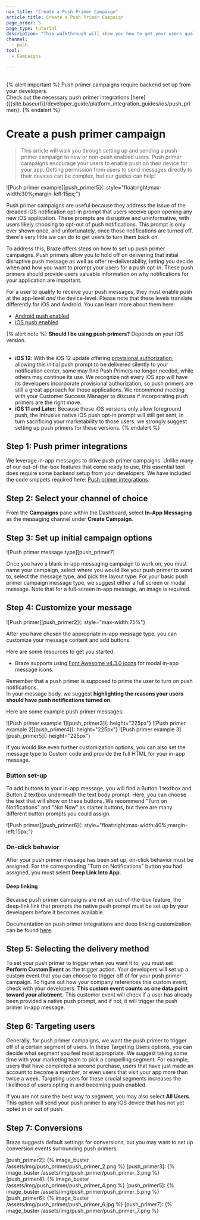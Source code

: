 ```yaml
---
nav_title: "Create a Push Primer Campaign"
article_title: Create a Push Primer Campaign
page_order: 5
page_type: tutorial
description: "This walkthrough will show you how to get your users qualified and ready to receive your push messages by sending out a push primer."
channel:
  - push
tool:
  - Campaigns

---
```


<br>
{% alert important %}
Push primer campaigns require backend set up from your developers. <br>Check out the necessary push primer integrations [here]({{site.baseurl}}/developer_guide/platform_integration_guides/ios/push_primer/).
{% endalert %}


# Create a push primer campaign

> This article will walk you through setting up and sending a push primer campaign to new or non-push enabled users. Push primer campaigns encourage your users to enable push on their device for your app. Getting permission from users to send messages directly to their devices can be complex, but our guides can help!

![Push primer example][push_primer5]{: style="float:right;max-width:30%;margin-left:15px;"} 

Push primer campaigns are useful because they address the issue of the dreaded iOS notification opt-in prompt that users receive upon opening any new iOS application. These prompts are disruptive and uninformative, with users likely choosing to opt-out of push notifications. This prompt is only ever shown once, and unfortunately, once those notifications are turned off, there's very little we can do to get users to turn them back on. 

To address this, Braze offers steps on how to set up push primer campaigns. Push primers allow you to hold off on delivering that initial disruptive push message as well as offer re-deliverability, letting you decide when and how you want to prompt your users for a push opt-in. These push primers should provide users valuable information on why notifications for your application are important.

For a user to qualify to receive your push messages, they must enable push at the app-level _and_ the device-level. Please note that these levels translate differently for iOS and Android. You can learn more about them here:
- [Android push enabled]({{site.baseurl}}/user_guide/message_building_by_channel/push/users_and_subscriptions/#ios-android-details)
- [iOS push enabled]({{site.baseurl}}/user_guide/message_building_by_channel/push/users_and_subscriptions/#ios-android-details)

{% alert note %}
**Should I be using push primers?** Depends on your iOS version.<br><br>
- **iOS 12**: With the iOS 12 update offering [provisional authorization]({{site.baseurl}}/user_guide/message_building_by_channel/push/ios/notification_options/#provisional-push-authentication--quiet-notifications), allowing this initial push prompt to be delivered silently to your notification center, some may find Push Primers no longer needed, while others may continue its use. We recognize not every iOS app will have its developers incorporate provisional authorization, so push primers are still a great approach for those applications. We recommend meeting with your Customer Success Manager to discuss if incorporating push primers are the right move.
- **iOS 11 and Later**: Because these iOS versions only allow foreground push, the intrusive native iOS push opt-in prompt will still get sent, in turn sacrificing your marketability to those users. we strongly suggest setting up push primers for these versions. 
{% endalert %}

## Step 1: Push primer integrations

We leverage in-app messages to drive push primer campaigns. Unlike many of our out-of-the-box features that come ready to use, this essential tool does require some backend setup from your developers. We have included the code snippets required here: [Push primer integrations][integrations].

## Step 2: Select your channel of choice

From the **Campaigns** pane within the Dashboard, select **In-App Messaging** as the messaging channel under **Create Campaign**.

## Step 3: Set up initial campaign options

![Push primer message type][push_primer7]

Once you have a blank in-app messaging campaign to work on, you must name your campaign, select where you would like your push primer to send to, select the message type, and pick the layout type. For your basic push primer campaign message type, we suggest either a full screen or modal message. Note that for a full-screen in-app message, an image is required.

## Step 4: Customize your message

![Push primer][push_primer2]{: style="max-width:75%"}

After you have chosen the appropriate in-app message type, you can customize your message content and add buttons.

Here are some resources to get you started:
- Braze supports using [Font Awesome v4.3.0 icons](https://fontawesome.com/v4.7.0/cheatsheet/) for modal in-app message icons.

Remember that a push primer is supposed to prime the user to turn on push notifications. <br>In your message body, we suggest **highlighting the reasons your users should have push notifications turned on**. 

Here are some example push primer messages:

![Push primer example 1][push_primer3]{: height="225px"} ![Push primer example 2][push_primer4]{: height="225px"} ![Push primer example 3][push_primer5]{: height="225px"}

If you would like even further customization options, you can also set the message type to Custom code and provide the full HTML for your in-app message.

### Button set-up

To add buttons to your in-app message, you will find a Button 1 textbox and Button 2 textbox underneath the text body prompt. Here, you can choose the text that will show on these buttons. We recommend "Turn on Notifications" and "Not Now" as starter buttons, but there are many different button prompts you could assign. 

![Push primer][push_primer6]{: style="float:right;max-width:40%;margin-left:15px;"}

### On-click behavior

After your push primer message has been set up, on-click behavior must be assigned. For the corresponding "Turn on Notifications" button you had assigned, you must select **Deep Link Into App**. 

#### Deep linking

Because push primer campaigns are not an out-of-the-box feature, the deep-link link that prompts the native push prompt must be set up by your developers before it becomes available. 

Documentation on push primer integrations and deep linking customization can be found [here][integrations].

## Step 5: Selecting the delivery method

To set your push primer to trigger when you want it to, you must set **Perform Custom Event** as the trigger action. Your developers will set up a custom event that you can choose to trigger off of for your push primer campaign. To figure out how your company references this custom event, check with your developers. **This custom event counts as one data point toward your allotment.** This customer event will check if a user has already been provided a native push prompt, and if not, it will trigger the push primer in-app message. 

## Step 6: Targeting users

Generally, for push primer campaigns, we want the push primer to trigger off of a certain segment of users. In these Targeting Users options, you can decide what segment you feel most appropriate. We suggest taking some time with your marketing team to pick a compelling segment. For example, users that have completed a second purchase, users that have just made an account to become a member, or even users that visit your app more than twice a week. Targeting users for these crucial segments increases the likelihood of users opting in and becoming push enabled.

If you are not sure the best way to segment, you may also select **All Users**. This option will send your push primer to any iOS device that has not yet opted in or out of push. 

## Step 7: Conversions
Braze suggests default settings for conversions, but you may want to set up conversion events surrounding push primers.

[integrations]: {{site.baseurl}}/developer_guide/platform_integration_guides/ios/push_primer/
[push_primer2]: {% image_buster /assets/img/push_primer/push_primer_2.png %}
[push_primer3]: {% image_buster /assets/img/push_primer/push_primer_3.png %}
[push_primer4]: {% image_buster /assets/img/push_primer/push_primer_4.png %}
[push_primer5]: {% image_buster /assets/img/push_primer/push_primer_5.png %}
[push_primer6]: {% image_buster /assets/img/push_primer/push_primer_6.jpg %}
[push_primer7]: {% image_buster /assets/img/push_primer/push_primer_7.png %}
